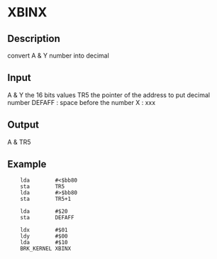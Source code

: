 # XBINX

## Description

convert A & Y number into decimal

## Input

A & Y the 16 bits values
TR5 the pointer of the address to put decimal number
DEFAFF : space before the number
X : xxx

## Output

A & TR5

## Example

``` ca65
	lda        #<$bb80
	sta        TR5
	lda        #>$bb80
	sta        TR5+1

	lda        #$20
	sta        DEFAFF

	ldx		   #$01
	ldy        #$00
	lda        #$10
    BRK_KERNEL XBINX
```

